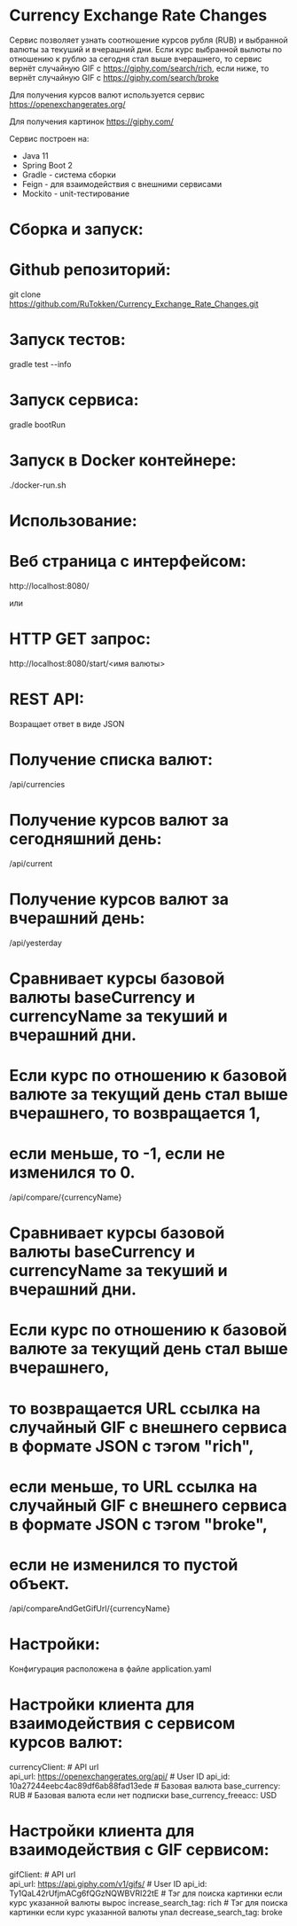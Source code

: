 # Currency Exchange Rate Changes

Сервис позволяет узнать соотношение курсов рубля (RUB) и выбранной валюты за текуший и вчерашний дни.
Если курс выбранной вылюты по отношению к рублю за сегодня стал выше вчерашнего, 
то сервис вернёт случайную GIF c https://giphy.com/search/rich,
если ниже, то вернёт случайную GIF c https://giphy.com/search/broke

Для получения курсов валют используется сервис https://openexchangerates.org/

Для получения картинок https://giphy.com/

Сервис построен на:
 - Java 11
 - Spring Boot 2
 - Gradle - система сборки
 - Feign - для взаимодействия с внешними сервисами
 - Mockito - unit-тестирование


# Сборка и запуск:

# Github репозиторий:
git clone https://github.com/RuTokken/Currency_Exchange_Rate_Changes.git

# Запуск тестов:
gradle test --info

# Запуск сервиса:
gradle bootRun


# Запуск в Docker контейнере:
./docker-run.sh


# Использование:

# Веб страница с интерфейсом:
http://localhost:8080/

или

# HTTP GET запрос:
http://localhost:8080/start/<имя валюты>


# REST API:
Возращает ответ в виде JSON

# Получение списка валют:
/api/currencies

# Получение курсов валют за сегодняшний день:
/api/current

# Получение курсов валют за вчерашний день:
/api/yesterday

# Сравнивает курсы базовой валюты baseCurrency и currencyName за текуший и вчерашний дни.
# Если курс по отношению к базовой валюте за текущий день стал выше вчерашнего, то возвращается 1,
# если меньше, то -1, если не изменился то 0.
/api/compare/{currencyName}

# Сравнивает курсы базовой валюты baseCurrency и currencyName за текуший и вчерашний дни.
# Если курс по отношению к базовой валюте за текущий день стал выше вчерашнего,
# то возвращается URL ссылка на случайный GIF с внешнего сервиса в формате JSON с тэгом "rich",
# если меньше, то URL ссылка на случайный GIF с внешнего сервиса в формате JSON с тэгом "broke",
# если не изменился то пустой объект.
/api/compareAndGetGifUrl/{currencyName}


# Настройки:
Конфигурация расположена в файле application.yaml

# Настройки клиента для взаимодействия с сервисом курсов валют:
currencyClient:
    # API url    
    api_url: https://openexchangerates.org/api/
    # User ID
    api_id: 10a27244eebc4ac89df6ab88fad13ede
    # Базовая валюта
    base_currency: RUB
    # Базовая валюта если нет подписки 
    base_currency_freeacc: USD

# Настройки клиента для взаимодействия с GIF сервисом:
gifClient:
    # API url  
    api_url: https://api.giphy.com/v1/gifs/
    # User ID
    api_id: Ty1QaL42rUfjmACg6fQGzNQWBVRI22tE
    # Тэг для поиска картинки если курс указанной валюты вырос
    increase_search_tag: rich
    # Тэг для поиска картинки если курс указанной валюты упал
    decrease_search_tag: broke

